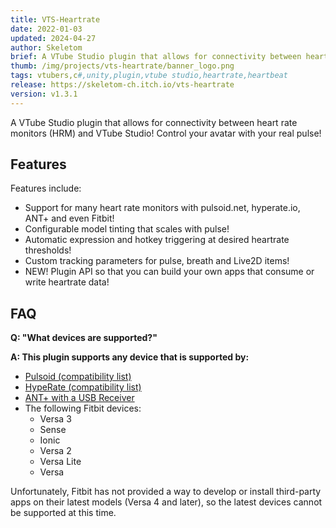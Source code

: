 ```yaml
---
title: VTS-Heartrate
date: 2022-01-03
updated: 2024-04-27
author: Skeletom
brief: A VTube Studio plugin that allows for connectivity between heart rate monitors (HRM) and VTube Studio! Control your avatar with your real pulse!
thumb: /img/projects/vts-heartrate/banner_logo.png
tags: vtubers,c#,unity,plugin,vtube studio,heartrate,heartbeat
release: https://skeletom-ch.itch.io/vts-heartrate
version: v1.3.1
---
```


A VTube Studio plugin that allows for connectivity between heart rate monitors (HRM) and VTube Studio! Control your avatar with your real pulse!

<!--more-->

## Features

Features include:

* Support for many heart rate monitors with pulsoid.net, hyperate.io, ANT+ and even Fitbit!
* Configurable model tinting that scales with pulse!
* Automatic expression and hotkey triggering at desired heartrate thresholds!
* Custom tracking parameters for pulse, breath and Live2D items!
* NEW! Plugin API so that you can build your own apps that consume or write heartrate data!

## FAQ

**Q: "What devices are supported?"**

**A: This plugin supports any device that is supported by:**

* [Pulsoid (compatibility list)](https://www.blog.pulsoid.net/monitors?from=faq)
* [HypeRate (compatibility list)](https://www.hyperate.io/supported-devices)
* [ANT+ with a USB Receiver](https://www.thisisant.com/directory/)
* The following Fitbit devices:
    * Versa 3
    * Sense
    * Ionic
    * Versa 2
    * Versa Lite
    * Versa

Unfortunately, Fitbit has not provided a way to develop or install third-party apps on their latest models (Versa 4 and later), so the latest devices cannot be supported at this time.

